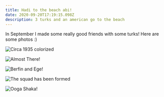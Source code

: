 ```yaml
---
title: Hadi to the beach abi!
date: 2020-09-20T17:19:15.098Z
description: 3 turks and an american go to the beach
---
```



In September I made some really good friends with some turks! Here are some photos :)

![Circa 1935 colorized](/img/img_7348.jpg "Tom and Lal wearing leaves")

![](/img/e50aaab8-52e9-4db3-bd40-607892bf7858.jpg "Almost There!")

![](/img/b80904a4-19a9-4fdd-8a35-10120998d9da.jpg "Berfin and Ege!")

![](/img/9cc9689e-ca8a-4501-a2db-45bab1436f5f.jpg "The squad has been formed")

![](/img/0a2e173f-1bfd-40d9-b780-1cef2f2c551b.jpg "Ooga Shaka!")